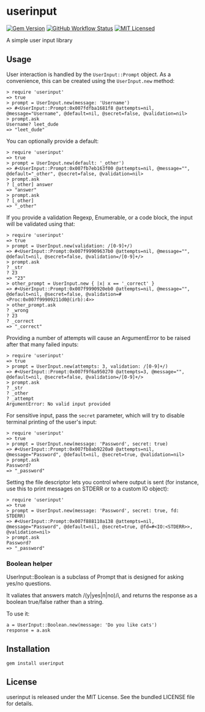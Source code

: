 userinput
=========

[![Gem Version](https://img.shields.io/gem/v/userinput.svg)](https://rubygems.org/gems/userinput)
[![GitHub Workflow Status](https://img.shields.io/github/actions/workflow/status/akerl/userinput/build.yml?branch=main)](https://github.com/akerl/userinput/actions)
[![MIT Licensed](https://img.shields.io/badge/license-MIT-green.svg)](https://tldrlegal.com/license/mit-license)

A simple user input library

## Usage

User interaction is handled by the `UserInput::Prompt` object. As a convenience, this can be created using the `UserInput.new` method:

```
> require 'userinput'
=> true
> prompt = UserInput.new(message: 'Username')
=> #<UserInput::Prompt:0x007fdfba1681f8 @attempts=nil, @message="Username", @default=nil, @secret=false, @validation=nil>
> prompt.ask
Username? leet_dude
=> "leet_dude"
```

You can optionally provide a default:

```
> require 'userinput'
=> true
> prompt = UserInput.new(default: '_other')
=> #<UserInput::Prompt:0x007fb7eb163f00 @attempts=nil, @message="", @default="_other", @secret=false, @validation=nil>
> prompt.ask
? [_other] answer
=> "answer"
> prompt.ask
? [_other]
=> "_other"
```

If you provide a validation Regexp, Enumerable, or a code block, the input will be validated using that:

```
> require 'userinput'
=> true
> prompt = UserInput.new(validation: /[0-9]+/)
=> #<UserInput::Prompt:0x007f99909637b0 @attempts=nil, @message="", @default=nil, @secret=false, @validation=/[0-9]+/>
> prompt.ask
? _str
? 23
=> "23"
> other_prompt = UserInput.new { |x| x == '_correct' }
=> #<UserInput::Prompt:0x007f9990920eb0 @attempts=nil, @message="", @default=nil, @secret=false, @validation=#<Proc:0x007f99909211d0@(irb):4>>
> other_prompt.ask
? _wrong
? 23
? _correct
=> "_correct"
```

Providing a number of attempts will cause an ArgumentError to be raised after that many failed inputs:

```
> require 'userinput'
=> true
> prompt = UserInput.new(attempts: 3, validation: /[0-9]+/)
=> #<UserInput::Prompt:0x007f9f6a950270 @attempts=3, @message="", @default=nil, @secret=false, @validation=/[0-9]+/>
> prompt.ask
? _str
? _other
? _attempt
ArgumentError: No valid input provided
```

For sensitive input, pass the `secret` parameter, which will try to disable terminal printing of the user's input:

```
> require 'userinput'
=> true
> prompt = UserInput.new(message: 'Password', secret: true)
=> #<UserInput::Prompt:0x007fb8ab9220a0 @attempts=nil, @message="Password", @default=nil, @secret=true, @validation=nil>
> prompt.ask
Password?
=> "_password"
```

Setting the file descriptor lets you control where output is sent (for instance, use this to print messages on STDERR or to a custom IO object):

```
> require 'userinput'
=> true
> prompt = UserInput.new(message: 'Password', secret: true, fd: STDERR)
=> #<UserInput::Prompt:0x007f888110a138 @attempts=nil, @message="Password", @default=nil, @secret=true, @fd=#<IO:<STDERR>>, @validation=nil>
> prompt.ask
Password?
=> "_password"
```

### Boolean helper

UserInput::Boolean is a subclass of Prompt that is designed for asking yes/no questions.

It valiates that answers match /(y|yes|n|no)/i, and returns the response as a boolean true/false rather than a string.

To use it:

```
a = UserInput::Boolean.new(message: 'Do you like cats')
response = a.ask
```

## Installation

    gem install userinput

## License

userinput is released under the MIT License. See the bundled LICENSE file for details.

